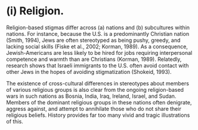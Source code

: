 # (i) Religion.

Religion-based stigmas differ across (a) nations and (b) subcultures within nations. For instance, because the U.S. is a predominantly Christian nation (Smith, 1994), Jews are often stereotyped as being pushy, greedy, and lacking social skills (Fiske et al., 2002; Korman, 1989). As a consequence, Jewish-Americans are less likely to be hired for jobs requiring interpersonal competence and warmth than are Christians (Korman, 1989). Relatedly, research shows that Israeli immigrants to the U.S. often avoid contact with other Jews in the hopes of avoiding stigmatization (Shokeid, 1993).

The existence of cross-cultural differences in stereotypes about members of various religious groups is also clear from the ongoing religion-based wars in such nations as Bosnia, India, Iraq, Ireland, Israel, and Sudan. Members of the dominant religious groups in these nations often denigrate, aggress against, and attempt to annihilate those who do not share their religious beliefs. History provides far too many vivid and tragic illustrations of this.